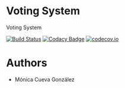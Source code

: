 # Voting System

Voting System

[![Build Status](https://travis-ci.org/Voting4b.svg?branch=master)](https://travis-ci.org/Arquisoft/VotingSystem_4b)
[![Codacy Badge](https://api.codacy.com/project/badge/grade/ab7720c9998f433b81f5c2535baf578f)](https://www.codacy.com/app/jelabra/VotingSystem_4b)
[![codecov.io](https://codecov.io/github/Voting/coverage.svg?branch=master)](https://codecov.io/github/Voting4b?branch=master)


# Authors

* Mónica Cueva González


